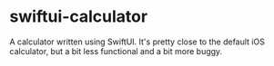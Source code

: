 # swiftui-calculator
A calculator written using SwiftUI. It's pretty close to the default iOS calculator, but a bit less functional and a bit more buggy.
